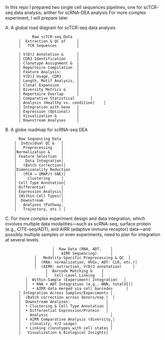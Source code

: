 In this repo I prepared two single cell sequences pipelines, one for scTCR-seq data analysis; anther for scRNA-DEA analysis
For more complex experiment, I will prepare later

A. A global road diagram for scTCR-seq data analysis

                Raw scTCR-seq Data
          │  Extraction & QC of     │
          │   TCR Sequences         │
          
          │ V(D)J Annotation &      │
          │ CDR3 Identification     │
          │ Clonotype Assignment &  │
          │ Repertoire Compilation  │
          │ Feature Analysis:       │
          │ V(D)J Usage, CDR3       │
          │ Length, Motif Analysis, │
          │ Clonal Expansion        │
          │ Diversity Metrics &     │
          │ Repertoire Overlap      │
          │ Comparative Statistical       │
          │ Analysis (Healthy vs. condition)    │
          │ Integration with Gene   │
          │ Expression (Optional)   │
          │ Visualization &         │
          │ Downstream Analyses     │


B. A globe roadmap for scRNA-seq DEA

          Raw Sequencing Data
        │  Individual QC &   │
        │   Preprocessing    │
        │Normalization &     │
        │ Feature Selection  │
        │    Data Integration│
        │   (Batch Correction)│
        │Dimensionality Reduction
        │   (PCA → UMAP/t-SNE)│
        │     Clustering     │
        │ Cell Type Annotation│
        │ Differential       │
        │ Expression Analysis│
        │ (Within Cell Types)│
        │  Downstream        │
        │   Analyses (Pathway, 
        │   Trajectory, etc.) │
 

C. For more complex experiment design and data integration, which involves multiple data modalities—such as scRNA-seq, surface protein (e.g., CITE-seq/ADT), and AIRR (adaptive immune receptor) data—and possibly multiple samples or even experiments, need to plan for integration at several levels. 

                         │  Raw Data (RNA, ADT,    │
                         │   AIRR Sequencing)      │
                 │   Modality-Specific Preprocessing & QC  │
                 │  (RNA: normalization, HVGs; ADT: CLR, etc.)│
                 │  (AIRR: extraction, V(D)J annotation)     │
                      │  Barcode Matching &    │
                      │   Cell-Level Linking   │
             │  Within-Sample (Experiment) Integration   │
             │  • RNA + ADT Integration (e.g., WNN, totalVI)│
             │  • AIRR data merged via cell barcodes      │
          │ Integration Across Samples/Experiments │
          │  (Batch correction across donors/exp.)  │
          │  Downstream Analyses:                │
          │  • Clustering & Cell Type Annotation │
          │  • Differential Expression/Protein   │
          │    Analysis                            │
          │  • AIRR Comparative Analysis (diversity,│
          │    clonality, V/J usage)               │
          │  • Linking clonotypes with cell states │
          │   Visualization & Biological Insights│



